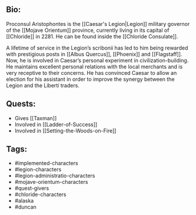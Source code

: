 ## Bio:

Proconsul Aristophontes is the [[Caesar's Legion|Legion]] military governor of the [[Mojave Orientum]] province, currently living in its capital of [[Chloride]] in 2281. He can be found inside the [[Chloride Consulate]].

A lifetime of service in the Legion’s scribonii has led to him being rewarded with prestigious posts in [[Albus Quercus]], [[Phoenix]] and [[Flagstaff]]. Now, he is involved in Caesar’s personal experiment in civilization-building. He maintains excellent personal relations with the local merchants and is very receptive to their concerns. He has convinced Caesar to allow an election for his assistant in order to improve the synergy between the Legion and the Liberti traders.

## Quests:

- Gives [[Taxman]]
- Involved in [[Ladder-of-Success]]
- Involved in [[Setting-the-Woods-on-Fire]]

## Tags:

- #implemented-characters
- #legion-characters
- #legion-administratio-characters
- #mojave-orientum-characters
- #quest-givers
- #chloride-characters
- #alaska
- #duncan